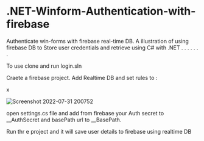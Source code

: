 # .NET-Winform-Authentication-with-firebase
Authenticate win-forms with firebase real-time DB. A illustration of using firebase DB to Store user credentials and retrieve using C# with .NET
.
.
.
.
.
.
.



To use clone and run login.sln




Craete a firebase project. Add Realtime DB and set rules to :

x

![Screenshot 2022-07-31 200752](https://user-images.githubusercontent.com/41972019/182037667-75c713bb-5007-429b-9733-0297503b526a.png)


open settings.cs file and add from firebase your Auth secret to __AuthSecret and basePath url to __BasePath.


Run thr e project and it will save user details to firebase using realtime DB
